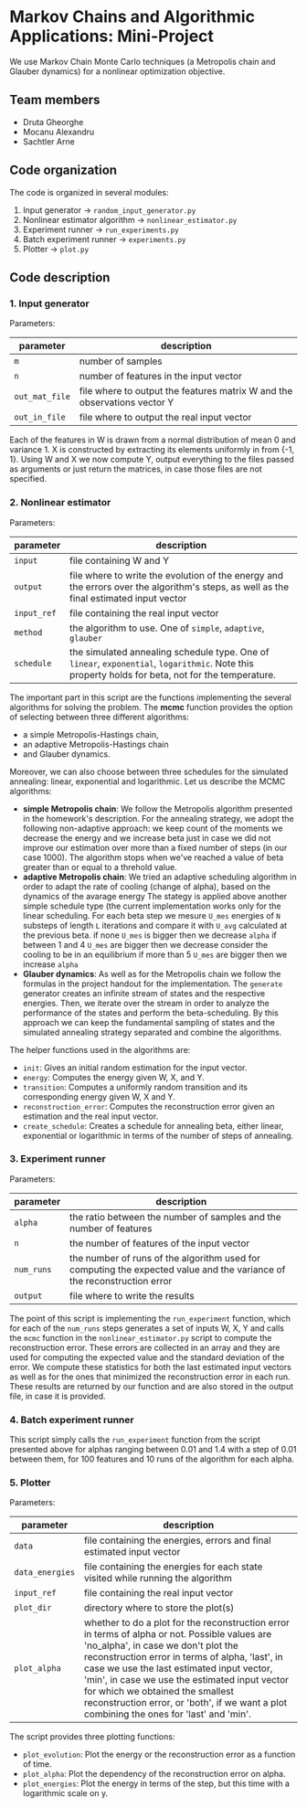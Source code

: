 # Markov Chains and Algorithmic Applications: Mini-Project

We use Markov Chain Monte Carlo techniques (a Metropolis chain and Glauber dynamics) for a nonlinear optimization objective.

## Team members
- Druta Gheorghe
- Mocanu Alexandru
- Sachtler Arne

## Code organization
The code is organized in several modules:
1. Input generator -> `random_input_generator.py`
2. Nonlinear estimator algorithm -> `nonlinear_estimator.py`
3. Experiment runner -> `run_experiments.py`
4. Batch experiment runner -> `experiments.py`
5. Plotter -> `plot.py`

## Code description
### 1. Input generator
Parameters:

| parameter | description |
| --------- | ----------- |
| `m` | number of samples |
| `n` | number of features in the input vector |
| `out_mat_file` | file where to output the features matrix W and the observations vector Y |
| `out_in_file` | file where to output the real input vector |

Each of the features in W is drawn from a normal distribution of mean 0 and variance 1. X is constructed by extracting its elements uniformly in from {-1, 1}. Using W and X we now compute Y, output everything to the files passed as arguments or just return the matrices, in case those files are not specified. 

### 2. Nonlinear estimator
Parameters:

| parameter | description |
| --------- | ----------- |
| `input`| file containing W and Y|
| `output`| file where to write the evolution of the energy and the errors over the algorithm's steps, as well as the final estimated input vector|
| `input_ref`| file containing the real input vector|
| `method` | the algorithm to use. One of `simple`, `adaptive`, `glauber`|
| `schedule` | the simulated annealing schedule type. One of `linear`, `exponential`, `logarithmic`. Note this property holds for beta, not for the temperature.|

The important part in this script are the functions implementing the several algorithms for solving the problem. The __mcmc__ function provides the option of selecting between three different algorithms: 
- a simple Metropolis-Hastings chain, 
- an adaptive Metropolis-Hastings chain 
- and Glauber dynamics. 
 
Moreover, we can also choose between three schedules for the simulated annealing: linear, exponential and logarithmic. Let us describe the MCMC algorithms:

- __simple Metropolis chain__:
We follow the Metropolis algorithm presented in the homework's description. For the annealing strategy, we adopt the following non-adaptive approach: we keep count of the moments we decrease the energy and we increase beta just in case we did not improve our estimation over more than a fixed number of steps (in our case 1000). The algorithm stops when we've reached a value of beta greater than or equal to a threhold value.
- __adaptive Metropolis chain__:
We tried an adaptive scheduling algorithm in order to adapt the rate of cooling (change of alpha), based on the dynamics of the avarage energy
The stategy is applied above another simple schedule type (the current implementation works only for the linear scheduling.
For each beta step we mesure `U_mes` energies of `N` substeps of length `L` iterations and compare it with `U_avg` calculated at the previous beta.
if none `U_mes` is bigger then we decrease `alpha`
if between 1 and 4 `U_mes` are bigger then we decrease consider the cooling to be in an equilibrium
if more than 5 `U_mes` are bigger then we increase `alpha`
- __Glauber dynamics__:
As well as for the Metropolis chain we follow the formulas in the project handout for the implementation. The `generate` generator creates an infinite stream of states and the respective energies. Then, we iterate over the stream in order to analyze the performance of the states and perform the beta-scheduling. By this approach we can keep the fundamental sampling of states and the simulated annealing strategy separated and combine the algorithms.

The helper functions used in the algorithms are:
- `init`: Gives an initial random estimation for the input vector.
- `energy`: Computes the energy given W, X, and Y.
- `transition`: Computes a uniformly random transition and its corresponding energy given W, X and Y.
- `reconstruction_error`: Computes the reconstruction error given an estimation and the real input vector.
- `create_schedule`: Creates a schedule for annealing beta, either linear, exponential or logarithmic in terms of the number of steps of annealing.

### 3. Experiment runner
Parameters:

| parameter | description |
| --------- | ----------- |
| `alpha`| the ratio between the number of samples and the number of features|
| `n`| the number of features of the input vector|
| `num_runs`| the number of runs of the algorithm used for computing the expected value and the variance of the reconstruction error|
| `output`| file where to write the results|

The point of this script is implementing the `run_experiment` function, which for each of the `num_runs` steps generates a set of inputs W, X, Y and calls the `mcmc` function in the `nonlinear_estimator.py` script to compute the reconstruction error. These errors are collected in an array and they are used for computing the expected value and the standard deviation of the error. We compute these statistics for both the last estimated input vectors as well as for the ones that minimized the reconstruction error in each run. These results are returned by our function and are also stored in the output file, in case it is provided.

### 4. Batch experiment runner
This script simply calls the `run_experiment` function from the script presented above for alphas ranging between 0.01 and 1.4 with a step of 0.01 between them, for 100 features and 10 runs of the algorithm for each alpha.

### 5. Plotter
Parameters:

| parameter | description |
| --------- | ----------- |
| `data`| file containing the energies, errors and final estimated input vector|
| `data_energies`| file containing the energies for each state visited while running the algorithm|
| `input_ref`| file containing the real input vector|
| `plot_dir`| directory where to store the plot(s)|
| `plot_alpha`| whether to do a plot for the reconstruction error in terms of alpha or not. Possible values are 'no_alpha', in case we don't plot the reconstruction error in terms of alpha, 'last', in case we use the last estimated input vector, 'min', in case we use the estimated input vector for which we obtained the smallest reconstruction error, or 'both', if we want a plot combining the ones for 'last' and 'min'.|

The script provides three plotting functions:
- `plot_evolution`: Plot the energy or the reconstruction error as a function of time.
- `plot_alpha`: Plot the dependency of the reconstruction error on alpha.
- `plot_energies`: Plot the energy in terms of the step, but this time with a logarithmic scale on y.
